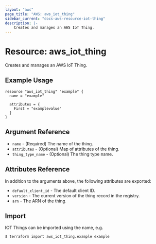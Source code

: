 ```yaml
---
layout: "aws"
page_title: "AWS: aws_iot_thing"
sidebar_current: "docs-aws-resource-iot-thing"
description: |-
    Creates and manages an AWS IoT Thing.
---
```


# Resource: aws_iot_thing

Creates and manages an AWS IoT Thing.

## Example Usage

```hcl
resource "aws_iot_thing" "example" {
  name = "example"

  attributes = {
    First = "examplevalue"
  }
}
```

## Argument Reference

* `name` - (Required) The name of the thing.
* `attributes` - (Optional) Map of attributes of the thing.
* `thing_type_name` - (Optional) The thing type name.

## Attributes Reference

In addition to the arguments above, the following attributes are exported:

* `default_client_id` - The default client ID.
* `version` - The current version of the thing record in the registry.
* `arn` - The ARN of the thing.

## Import

IOT Things can be imported using the name, e.g.

```
$ terraform import aws_iot_thing.example example
```
